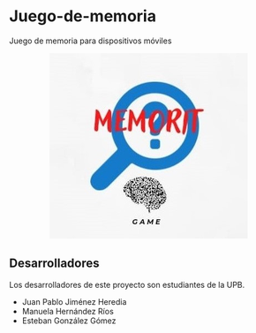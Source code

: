 # Juego-de-memoria
Juego de memoria para dispositivos móviles

[Logo del App]: #
<p align="center">
  <img src="https://github.com/manuugit/Juego-de-memoria/blob/main/img/logo2.jpeg?raw=true" alt="Icono de la App"/>
</p>


## Desarrolladores
Los desarrolladores de este proyecto son estudiantes de la UPB.
* Juan Pablo Jiménez Heredia
* Manuela Hernández Ríos
* Esteban González Gómez